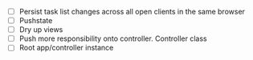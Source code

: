 - [ ] Persist task list changes across all open clients in the same browser
- [ ] Pushstate
- [ ] Dry up views
- [ ] Push more responsibility onto controller. Controller class
- [ ] Root app/controller instance